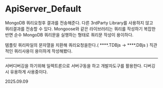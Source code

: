 # ApiServer_Default
MongoDB 쿼리요청후 결과를 전송해준다.
다른 3rdParty Library를 사용하지 않고 쿼리결과를 전송할 수 있다.
Mongoose와 같은 라이브러리는 쿼리를 작성하기 복잡한 반면 순수 MongoDB 쿼리문을 실행하는 형태로 쿼리문 작성이 용이하다.

템플릿 쿼리파일의 문자열을 치환해 쿼리요청을한다.( ****.TDBjs -> ****.DBjs )
직관적인 쿼리사용이 용이하게 작성해봤다.

***
서버디버깅을 하기위해 일렉트론으로 서버구동을 하고 개발자도구를 활용한다.
디버깅시 유용하게 사용중이다.

2025.09.09